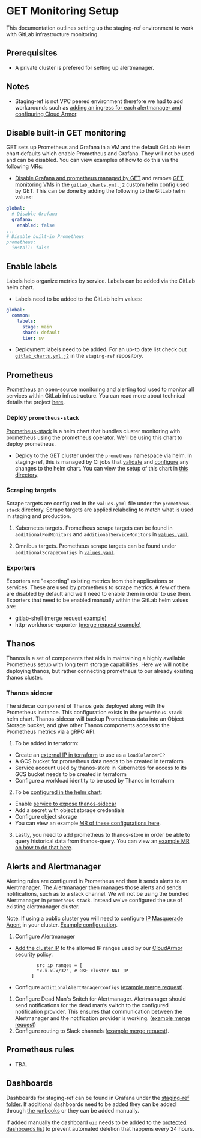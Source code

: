 # GET Monitoring Setup

This documentation outlines setting up the staging-ref environment to work with GitLab infrastructure monitoring.

## Prerequisites

* A private cluster is prefered for setting up alertmanager.

## Notes

* Staging-ref is not VPC peered environment therefore we had to add workarounds such as [adding an ingress for each alertmanager and configuring Cloud Armor](https://gitlab.com/gitlab-com/gl-infra/k8s-workloads/gitlab-helmfiles/-/merge_requests/551).

## Disable built-in GET monitoring

GET sets up Prometheus and Grafana in a VM and the default GitLab Helm chart defaults which enable Prometheus and Grafana. They will not be used and can be disabled. You can view examples of how to do this via the following MRs:

* [Disable Grafana and prometheus managed by GET](https://gitlab.com/gitlab-org/quality/gitlab-environment-toolkit-configs/staging-ref/-/merge_requests/9/diffs) and remove [GET monitoring VMs](https://gitlab.com/gitlab-org/quality/gitlab-environment-toolkit-configs/staging-ref/-/merge_requests/43) in the [`gitlab_charts.yml.j2`](https://gitlab.com/gitlab-org/quality/gitlab-environment-toolkit-configs/staging-ref/-/blob/322ea56bd7529ff4afd38b293c89578fcdf3a337/3k_hybrid_geo/ansible/us-east1/files/gitlab_configs/gitlab_charts.yml.j2) custom helm config used by GET. This can be done by adding the following to the GitLab helm values:

 ```yaml
 global:
   # Disable Grafana
   grafana:
     enabled: false
 ...
 # Disable built-in Prometheus
 prometheus:
   install: false
 ```

## Enable labels

Labels help organize metrics by service. Labels can be added via the GitLab helm chart.

* Labels need to be added to the GitLab helm values:

 ```yaml
 global:
   common:
     labels:
       stage: main
       shard: default
       tier: sv
 ```

* Deployment labels need to be added. For an up-to date list check out [`gitlab_charts.yml.j2`](https://gitlab.com/gitlab-org/quality/gitlab-environment-toolkit-configs/staging-ref/-/blob/main/3k_hybrid_geo/ansible/us-east1/files/gitlab_configs/gitlab_charts.yml.j2) in the `staging-ref` repository.

## Prometheus

[Prometheus](https://prometheus.io/docs/introduction/overview/) an open-source monitoring and alerting tool used to monitor all services within GitLab infrastructure. You can read more about technical details the project [here](https://prometheus.io/docs/introduction/overview/).

### Deploy `prometheus-stack`

[Prometheus-stack](https://gitlab.com/gitlab-org/quality/gitlab-environment-toolkit-configs/staging-ref/-/tree/main/3k_hybrid_geo/ansible/us-east1/helm/prometheus-stack) is a helm chart that bundles cluster monitoring with prometheus using the prometheus operator. We'll be using this chart to deploy prometheus.

* Deploy to the GET cluster under the `prometheus` namespace via helm. In staging-ref, this is managed by CI jobs that [validate](https://gitlab.com/gitlab-org/quality/gitlab-environment-toolkit-configs/staging-ref/-/blob/697ef75e1a81da4942274fce3eacfebce4f50152/.gitlab/ci/.mr_checks.yml#L43-53) and [configure](https://gitlab.com/gitlab-org/quality/gitlab-environment-toolkit-configs/staging-ref/-/blob/2005cbcc49034513111dd3f9ed842bfba5e9dcc2/.gitlab-ci.yml#L139-145) any changes to the helm chart. You can view the setup of this chart in [this directory](https://gitlab.com/gitlab-org/quality/gitlab-environment-toolkit-configs/staging-ref/-/tree/main/3k_hybrid_geo/ansible/us-east1/helm/prometheus-stack).

### Scraping targets

Scrape targets are configured in the `values.yaml` file under the `prometheus-stack` directory. Scrape targets are applied relabeling to match what is used in staging and production.

1. Kubernetes targets. Prometheus scrape targets can be found in `additionalPodMonitors` and `additionalServiceMonitors` in [`values.yaml`](https://gitlab.com/gitlab-org/quality/gitlab-environment-toolkit-configs/staging-ref/-/blob/a57560afd38e55f46676d4848b6f9024cb4ac81a/3k_hybrid_geo/ansible/us-east1/helm/prometheus-stack/values.yaml#L47).

2. Omnibus targets. Prometheus scrape targets can be found under `additionalScrapeConfigs` in [`values.yaml`](https://gitlab.com/gitlab-org/quality/gitlab-environment-toolkit-configs/staging-ref/-/blob/a57560afd38e55f46676d4848b6f9024cb4ac81a/3k_hybrid_geo/ansible/us-east1/helm/prometheus-stack/values.yaml#L206).

### Exporters

Exporters are "exporting" existing metrics from their applications or services. These are used by prometheus to scrape metrics. A few of them are disabled by default and we'll need to enable them in order to use them. Exporters that need to be enabled manually within the GitLab helm values are:

* gitlab-shell [(merge request example)](https://gitlab.com/gitlab-org/quality/gitlab-environment-toolkit-configs/staging-ref/-/commit/bb55ac754f937f07eabd6ec3d108094630c4c648)
* http-workhorse-exporter [(merge request example)](https://gitlab.com/gitlab-org/quality/gitlab-environment-toolkit-configs/staging-ref/-/commit/05b590a610f0853f6eaac567c0a31288d614005f)

## Thanos

Thanos is a set of components that aids in maintaining a highly available Prometheus setup with long term storage capabilities. Here we will not be deploying thanos, but rather connecting prometheus to our already existing thanos cluster.

### Thanos sidecar

The sidecar component of Thanos gets deployed along with the Prometheus instance.  This configuration exists in the `prometheus-stack` helm chart. Thanos-sidecar will backup Prometheus data into an Object Storage bucket, and give other Thanos components access to the Prometheus metrics via a gRPC API.

1. To be added in terraform:

* Create an [external IP in terraform](https://gitlab.com/gitlab-org/quality/gitlab-environment-toolkit-configs/staging-ref/-/blob/1829451321c6137d20d71981b6e52e7060b1da00/3k_hybrid_geo/terraform/us-east1/prometheus.tf#L7-11) to use as a `loadBalancerIP`
* A GCS bucket for prometheus data needs to be created in terraform
* Service account used by thanos-store in Kubernetes for access to its GCS bucket needs to be created in terraform
* Configure a workload identity to be used by Thanos in terraform

2. To be [configured in the helm chart](https://github.com/prometheus-operator/prometheus-operator/blob/main/Documentation/thanos.md#configuring-thanos-object-storage):

* Enable [service to expose thanos-sidecar](https://gitlab.com/gitlab-org/quality/gitlab-environment-toolkit-configs/staging-ref/-/blob/main/3k_hybrid_geo/ansible/us-east1/helm/prometheus-stack/values.yaml#L441-446)
* Add a secret with object storage credentials
* Configure object storage
* You can view an example [MR of these configurations here](https://gitlab.com/gitlab-org/quality/gitlab-environment-toolkit-configs/staging-ref/-/commit/60de8961c4d073afd5f5bbbf450c1584f4b898e4).

3. Lastly, you need to add prometheus to thanos-store in order be able to query historical data from thanos-query. You can view an [example MR on how to do that here](https://gitlab.com/gitlab-com/gl-infra/k8s-workloads/tanka-deployments/-/merge_requests/303/diffs).

## Alerts and Alertmanager

Alerting rules are configured in Prometheus and then it sends alerts to an Alertmanager. The Alertmanager then manages those alerts and sends notifications, such as to a slack channel. We will not be using the bundled Alertmanager in `prometheus-stack`. Instead we've configured the use of existing alertmanager cluster.

Note: If using a public cluster you will need to configure [IP Masquerade Agent](https://kubernetes.io/docs/tasks/administer-cluster/ip-masq-agent/#ip-masquerade-agent-user-guide) in your cluster. [Example configuration](https://gitlab.com/gitlab-org/quality/gitlab-environment-toolkit-configs/staging-ref/-/tree/ec82942ec2191f47a5653c70220b6328befff7f8/3k_hybrid_geo/ansible/us-east1/helm/ip-masq-agent).

1. Configure Alertmanager

* [Add the cluster IP](https://ops.gitlab.net/gitlab-com/gl-infra/config-mgmt/-/blob/74a38839b57d326a0ff8ffdf86f61a803890adc5/environments/ops/main.tf#L1294-1296) to the allowed IP ranges used by our [CloudArmor](https://cloud.google.com/armor/docs/configure-security-policies) security policy.

  ```
          src_ip_ranges = [
          "x.x.x.x/32", # GKE cluster NAT IP
        ]

  ```

* Configure `additionalAlertManagerConfigs` ([example merge request](https://gitlab.com/gitlab-org/quality/gitlab-environment-toolkit-configs/staging-ref/-/merge_requests/42/diffs)).

1. Configure Dead Man's Snitch for Alertmanager. Alertmanager should send notifications for the dead man’s switch to the configured notification provider. This ensures that communication between the Alertmanager and the notification provider is working. ([example merge request](https://gitlab.com/gitlab-com/runbooks/-/merge_requests/4287))
1. Configure routing to Slack channels ([example merge request](https://gitlab.com/gitlab-com/runbooks/-/merge_requests/4281/diffs)).

## Prometheus rules

* TBA.

## Dashboards

Dashboards for staging-ref can be found in Grafana under the [staging-ref folder](https://dashboards.gitlab.net/d/Fyic5Wanz/server-performance?orgId=1). If additional dashboards need to be added they can be added through [the runbooks](https://gitlab.com/gitlab-com/runbooks/-/tree/master/dashboards) or they can be added manually.

If added manually the dashboard `uid` needs to be added to the [protected dashboards list](https://gitlab.com/gitlab-com/runbooks/-/blob/9a4b5c8bc68da6f28bda37c4e30b2bcae499bc9a/dashboards/protected-grafana-dashboards.jsonnet#L50) to prevent automated deletion that happens every 24 hours.
